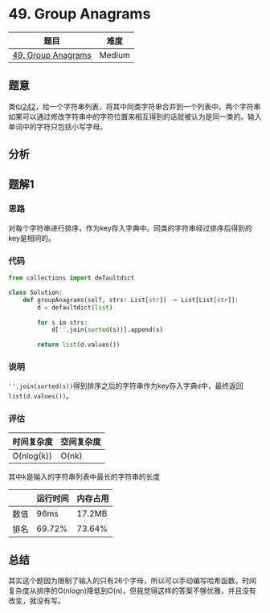 # 49. Group Anagrams

| 题目 | 难度 |
| ---- | ---- |
| [49. Group Anagrams](https://leetcode.com/problems/remove-element/) | Medium |

## 题意

类似[242](242.md)，给一个字符串列表，将其中同类字符串合并到一个列表中。两个字符串如果可以通过修改字符串中的字符位置来相互得到的话就被认为是同一类的。输入单词中的字符只包括小写字母。

## 分析



## 题解1

### 思路

对每个字符串进行排序，作为key存入字典中。同类的字符串经过排序后得到的key是相同的。

### 代码

```python
from collections import defaultdict

class Solution:
    def groupAnagrams(self, strs: List[str]) -> List[List[str]]:
        d = defaultdict(list)
        
        for s in strs:
            d[''.join(sorted(s))].append(s)
        
        return list(d.values())
```

### 说明

`''.join(sorted(s))`得到排序之后的字符串作为key存入字典`d`中，最终返回`list(d.values())`。

### 评估

| 时间复杂度 | 空间复杂度 |
| ---- | ---- |
| O(nlog(k)) | O(nk) |
其中k是输入的字符串列表中最长的字符串的长度

| | 运行时间 | 内存占用 |
| ---- | ---- | ---- |
| 数值 | 96ms | 17.2MB |
| 排名 | 69.72% | 73.64% |

## 总结

其实这个题因为限制了输入的只有26个字母，所以可以手动编写哈希函数，时间复杂度从排序的O(nlogn)降低到O(n)，但我觉得这样的答案不够优雅，并且没有改变，就没有写。
